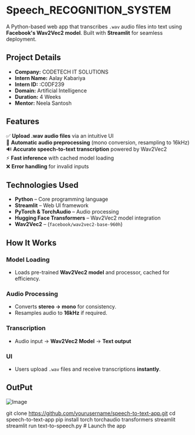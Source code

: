 # Speech_RECOGNITION_SYSTEM 
A Python-based web app that transcribes `.wav` audio files into text using **Facebook's Wav2Vec2 model**. Built with **Streamlit** for seamless deployment.

## Project Details  
- **Company:** CODETECH IT SOLUTIONS  
- **Intern Name:** Aalay Kabariya  
- **Intern ID:** :C0DF239 
- **Domain:** Artificial Intelligence  
- **Duration:** 4 Weeks  
- **Mentor:** Neela Santosh  

## Features  
✅ **Upload .wav audio files** via an intuitive UI  
🔄 **Automatic audio preprocessing** (mono conversion, resampling to 16kHz)  
🔊 **Accurate speech-to-text transcription** powered by Wav2Vec2  
⚡ **Fast inference** with cached model loading  
❌ **Error handling** for invalid inputs  

## Technologies Used  
- **Python** – Core programming language  
- **Streamlit** – Web UI framework  
- **PyTorch & TorchAudio** – Audio processing  
- **Hugging Face Transformers** – Wav2Vec2 model integration  
- **Wav2Vec2** – (`facebook/wav2vec2-base-960h`)  

## How It Works  
### Model Loading  
- Loads pre-trained **Wav2Vec2 model** and processor, cached for efficiency.  

### Audio Processing  
- Converts **stereo → mono** for consistency.  
- Resamples audio to **16kHz** if required.  

### Transcription  
- Audio input → **Wav2Vec2 Model** → **Text output**  

### UI  
- Users upload `.wav` files and receive transcriptions **instantly**.  


## OutPut
![Image](https://github.com/user-attachments/assets/625b8aaf-e74a-4fea-bb7a-deba0654bc96)







git clone https://github.com/yourusername/speech-to-text-app.git
cd speech-to-text-app
pip install torch torchaudio transformers streamlit 
streamlit run text-to-speech.py  # Launch the app
